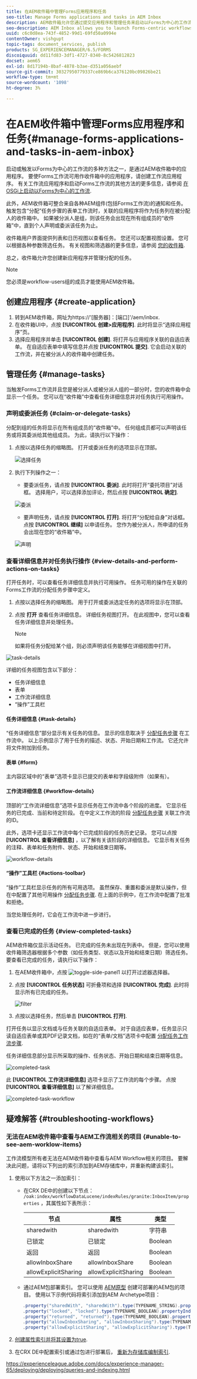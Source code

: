 ```yaml
---
title: 在AEM收件箱中管理Forms应用程序和任务
seo-title: Manage Forms applications and tasks in AEM Inbox
description: AEM收件箱允许您通过提交应用程序和管理任务来启动以Forms为中心的工作流。
seo-description: AEM Inbox allows you to launch Forms-centric workflows through submitting applications and manage tasks.
uuid: c6c0d8ea-743f-4852-99d1-69fd50a0994e
contentOwner: vishgupt
topic-tags: document_services, publish
products: SG_EXPERIENCEMANAGER/6.5/FORMS
discoiquuid: dd11fd83-3df1-4727-8340-8c5426812823
docset: aem65
exl-id: 8d17194b-8baf-4878-b3ae-d351a056aebf
source-git-commit: 30327950779337ce869b6ca376120bc09826be21
workflow-type: tm+mt
source-wordcount: '1098'
ht-degree: 3%

---
```


# 在AEM收件箱中管理Forms应用程序和任务{#manage-forms-applications-and-tasks-in-aem-inbox}

启动或触发以Forms为中心的工作流的多种方法之一，是通过AEM收件箱中的应用程序。 要使Forms工作流可用作收件箱中的应用程序，请创建工作流应用程序。 有关工作流应用程序和启动Forms工作流的其他方法的更多信息，请参阅 [在OSGi上启动以Forms为中心的工作流](../../forms/using/aem-forms-workflow.md#launch).

此外，AEM收件箱可整合来自各种AEM组件(包括Forms工作流)的通知和任务。 触发包含“分配”任务步骤的表单工作流时，关联的应用程序将作为任务列在被分配人的收件箱中。 如果被分派人是组，则该任务会出现在所有组成员的“收件箱”中，直到个人声明或委派该任务为止。

收件箱用户界面提供列表和日历视图以查看任务。 您还可以配置视图设置。 您可以根据各种参数筛选任务。 有关视图和筛选器的更多信息，请参阅 [您的收件箱](/help/sites-authoring/inbox.md).

总之，收件箱允许您创建新应用程序并管理分配的任务。

>[!NOTE]
>
>您必须是workflow-users组的成员才能使用AEM收件箱。

## 创建应用程序 {#create-application}

1. 转到AEM收件箱，网址为https://&#39;[服务器]：[端口]&#39;/aem/inbox.
1. 在收件箱UI中，点按 **[!UICONTROL 创建>应用程序]**. 此时将显示“选择应用程序”页。
1. 选择应用程序并单击 **[!UICONTROL 创建]**. 将打开与应用程序关联的自适应表单。 在自适应表单中填写信息并点按 **[!UICONTROL 提交]**. 它会启动关联的工作流，并在被分派人的收件箱中创建任务。

## 管理任务 {#manage-tasks}

当触发Forms工作流并且您是被分派人或被分派人组的一部分时，您的收件箱中会显示一个任务。 您可以在“收件箱”中查看任务详细信息并对任务执行可用操作。

### 声明或委派任务 {#claim-or-delegate-tasks}

分配到组的任务将显示在所有组成员的“收件箱”中。 任何组成员都可以声明该任务或将其委派给其他组成员。 为此，请执行以下操作：

1. 点按以选择任务的缩略图。 打开或委派任务的选项显示在顶部。

   ![选择任务](assets/select-task.png)

1. 执行下列操作之一：

   * 要委派任务，请点按 **[!UICONTROL 委派]**. 此时将打开“委托项目”对话框。 选择用户，可以选择添加评论，然后点按 **[!UICONTROL 确定]**.

   ![委派](assets/delegate.png)

   * 要声明任务，请点按 **[!UICONTROL 打开]**. 将打开“分配给自身”对话框。 点按 **[!UICONTROL 继续]** 以申请任务。 您作为被分派人，所申请的任务会出现在您的“收件箱”中。

   ![声明](assets/claim.png)

### 查看详细信息并对任务执行操作 {#view-details-and-perform-actions-on-tasks}

打开任务时，可以查看任务详细信息并执行可用操作。 任务可用的操作在关联的Forms工作流的分配任务步骤中定义。

1. 点按以选择任务的缩略图。 用于打开或委派选定任务的选项将显示在顶部。
1. 点按 **打开** 查看任务详细信息。 详细任务视图打开。 在此视图中，您可以查看任务详细信息并处理任务。

   >[!NOTE]
   >
   >如果将任务分配给某个组，则必须声明该任务能够在详细视图中打开。

![task-details](assets/task-details.png)

详细的任务视图包含以下部分：

* 任务详细信息
* 表单
* 工作流详细信息
* “操作”工具栏

#### 任务详细信息 {#task-details}

“任务详细信息”部分显示有关任务的信息。 显示的信息取决于 [分配任务步骤](/help/sites-developing/workflows-step-ref.md) 在工作流中。 以上示例显示了用于任务的描述、状态、开始日期和工作流。 它还允许将文件附加到任务。

#### 表单 {#form}

主内容区域中的“表单”选项卡显示已提交的表单和字段级附件（如果有）。

#### 工作流详细信息 {#workflow-details}

顶部的“工作流详细信息”选项卡显示任务在工作流中各个阶段的进度。 它显示任务的已完成、当前和待定阶段。 在中定义工作流的阶段 [分配任务步骤](/help/sites-developing/workflows-step-ref.md) 关联工作流的ID。

此外，选项卡还显示工作流中每个已完成阶段的任务历史记录。 您可以点按 **[!UICONTROL 查看详细信息]** ，以了解有关该阶段的详细信息。 它显示有关任务的注释、表单和任务附件、状态、开始和结束日期等。

![workflow-details](assets/workflow-details.png)

#### “操作”工具栏 {#actions-toolbar}

“操作”工具栏显示任务的所有可用选项。 虽然保存、重置和委派是默认操作，但在中配置了其他可用操作 [分配任务步骤](/help/sites-developing/workflows-step-ref.md). 在上面的示例中，在工作流中配置了批准和拒绝。

当您处理任务时，它会在工作流中进一步进行。

### 查看已完成的任务 {#view-completed-tasks}

AEM收件箱仅显示活动任务。 已完成的任务未出现在列表中。 但是，您可以使用收件箱筛选器根据多个参数（如任务类型、状态以及开始和结束日期）筛选任务。 要查看已完成的任务，请执行以下操作：

1. 在AEM收件箱中，点按 ![toggle-side-panel1](assets/toggle-side-panel1.png) 以打开过滤器选择器。
1. 点按 **[!UICONTROL 任务状态]** 可折叠项和选择 **[!UICONTROL 完成]**. 此时将显示所有已完成的任务。

   ![filter](assets/filter.png)

1. 点按以选择任务，然后单击 **[!UICONTROL 打开]**.

打开任务以显示文档或与任务关联的自适应表单。 对于自适应表单，任务显示只读自适应表单或其PDF记录文档，如在的“表单/文档”选项卡中配置 [分配任务工作流步骤](/help/sites-developing/workflows-step-ref.md).

任务详细信息部分显示所采取的操作、任务状态、开始日期和结束日期等信息。

![completed-task](assets/completed-task.png)

此 **[!UICONTROL 工作流详细信息]** 选项卡显示了工作流的每个步骤。 点按 **[!UICONTROL 查看详细信息]** 以了解详细信息。

![completed-task-workflow](assets/completed-task-workflow.png)

## 疑难解答 {#troubleshooting-workflows}

### 无法在AEM收件箱中查看与AEM工作流相关的项目 {#unable-to-see-aem-worklow-items}

工作流模型所有者无法在AEM收件箱中查看与AEM Workflow相关的项目。 要解决此问题，请将以下列出的索引添加到AEM存储库中，并重新构建该索引。

1. 使用以下方法之一添加索引：

   * 在CRX DE中的创建以下节点： `/oak:index/workflowDataLucene/indexRules/granite:InboxItem/properties` ，其属性如下表所示：

      | 节点 | 属性 | 类型 |
      |---|---|---|
      | sharedwith | sharedwith | 字符串 |
      | 已锁定 | 已锁定 | Boolean |
      | 返回 | 返回 | Boolean |
      | allowInboxShare | allowInboxShare | Boolean |
      | allowExplicitSharing | allowExplicitSharing | Boolean |


   * 通过AEM包部署索引。 您可以使用 [AEM原型](https://experienceleague.adobe.com/docs/experience-manager-core-components/using/developing/archetype/using.html?lang=en) 创建可部署的AEM包的项目。 使用以下示例代码将索引添加到AEM Archetype项目：

   ```Java
      .property("sharedWith", "sharedWith").type(TYPENAME_STRING).propertyIndex()
      .property("locked", "locked").type(TYPENAME_BOOLEAN).propertyIndex()
      .property("returned", "returned").type(TYPENAME_BOOLEAN).propertyIndex()
      .property("allowInboxSharing", "allowInboxSharing").type(TYPENAME_BOOLEAN).propertyIndex()
      .property("allowExplicitSharing", "allowExplicitSharing").type(TYPENAME_BOOLEAN).propertyIndex()
   ```

1. [创建属性索引并将其设置为true](https://experienceleague.adobe.com/docs/experience-manager-65/deploying/deploying/queries-and-indexing.html#the-property-index).

1. 在CRX DE中配置索引或通过包进行部署后， [重新为存储库编制索引](https://helpx.adobe.com/in/experience-manager/kb/HowToCheckLuceneIndex.html#Completelyrebuildtheindex).

https://experienceleague.adobe.com/docs/experience-manager-65/deploying/deploying/queries-and-indexing.html
